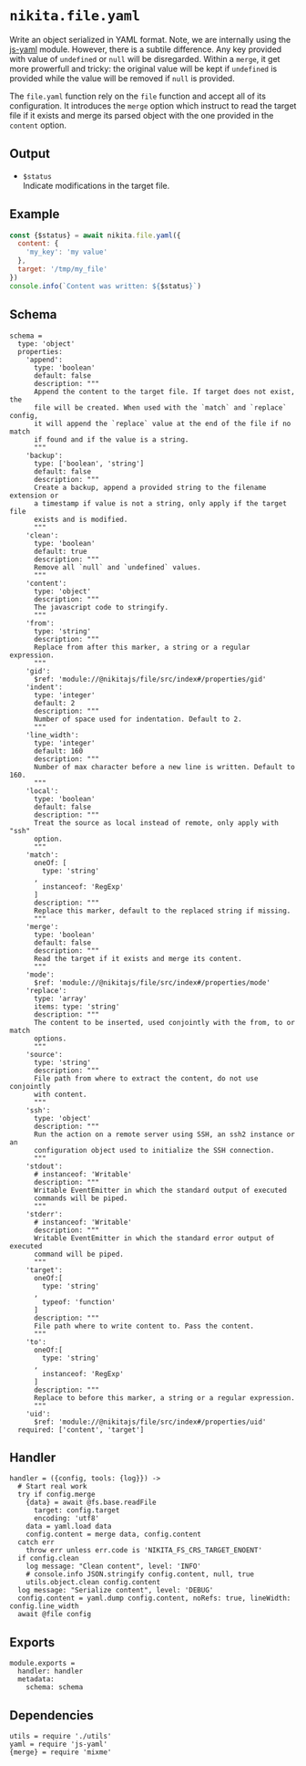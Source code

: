 
# `nikita.file.yaml`

Write an object serialized in YAML format. Note, we are internally using the [js-yaml] module.
However, there is a subtile difference. Any key provided with value of
`undefined` or `null` will be disregarded. Within a `merge`, it get more
prowerfull and tricky: the original value will be kept if `undefined` is
provided while the value will be removed if `null` is provided.

The `file.yaml` function rely on the `file` function and accept all of its
configuration. It introduces the `merge` option which instruct to read the
target file if it exists and merge its parsed object with the one
provided in the `content` option.

## Output

* `$status`   
  Indicate modifications in the target file.

## Example

```js
const {$status} = await nikita.file.yaml({
  content: {
    'my_key': 'my value'
  },
  target: '/tmp/my_file'
})
console.info(`Content was written: ${$status}`)
```

## Schema

    schema =
      type: 'object'
      properties:
        'append':
          type: 'boolean'
          default: false
          description: """
          Append the content to the target file. If target does not exist, the
          file will be created. When used with the `match` and `replace` config,
          it will append the `replace` value at the end of the file if no match
          if found and if the value is a string.
          """
        'backup':
          type: ['boolean', 'string']
          default: false
          description: """
          Create a backup, append a provided string to the filename extension or
          a timestamp if value is not a string, only apply if the target file
          exists and is modified.
          """
        'clean':
          type: 'boolean'
          default: true
          description: """
          Remove all `null` and `undefined` values.
          """
        'content':
          type: 'object'
          description: """
          The javascript code to stringify.
          """
        'from':
          type: 'string'
          description: """
          Replace from after this marker, a string or a regular expression.
          """
        'gid':
          $ref: 'module://@nikitajs/file/src/index#/properties/gid'
        'indent':
          type: 'integer'
          default: 2
          description: """
          Number of space used for indentation. Default to 2.
          """
        'line_width':
          type: 'integer'
          default: 160
          description: """
          Number of max character before a new line is written. Default to 160.
          """
        'local':
          type: 'boolean'
          default: false
          description: """
          Treat the source as local instead of remote, only apply with "ssh"
          option.
          """
        'match':
          oneOf: [
            type: 'string'
          ,
            instanceof: 'RegExp'
          ]
          description: """
          Replace this marker, default to the replaced string if missing.
          """
        'merge':
          type: 'boolean'
          default: false
          description: """
          Read the target if it exists and merge its content.
          """
        'mode':
          $ref: 'module://@nikitajs/file/src/index#/properties/mode'
        'replace':
          type: 'array'
          items: type: 'string'
          description: """
          The content to be inserted, used conjointly with the from, to or match
          options.
          """
        'source':
          type: 'string'
          description: """
          File path from where to extract the content, do not use conjointly
          with content.
          """
        'ssh':
          type: 'object'
          description: """
          Run the action on a remote server using SSH, an ssh2 instance or an
          configuration object used to initialize the SSH connection.
          """
        'stdout':
          # instanceof: 'Writable'
          description: """
          Writable EventEmitter in which the standard output of executed
          commands will be piped.
          """
        'stderr':
          # instanceof: 'Writable'
          description: """
          Writable EventEmitter in which the standard error output of executed
          command will be piped.
          """
        'target':
          oneOf:[
            type: 'string'
          ,
            typeof: 'function'
          ]
          description: """
          File path where to write content to. Pass the content.
          """
        'to':
          oneOf:[
            type: 'string'
          ,
            instanceof: 'RegExp'
          ]
          description: """
          Replace to before this marker, a string or a regular expression.
          """
        'uid':
          $ref: 'module://@nikitajs/file/src/index#/properties/uid'
      required: ['content', 'target']

## Handler

    handler = ({config, tools: {log}}) ->
      # Start real work
      try if config.merge
        {data} = await @fs.base.readFile
          target: config.target
          encoding: 'utf8'
        data = yaml.load data
        config.content = merge data, config.content
      catch err
        throw err unless err.code is 'NIKITA_FS_CRS_TARGET_ENOENT'
      if config.clean
        log message: "Clean content", level: 'INFO'
        # console.info JSON.stringify config.content, null, true
        utils.object.clean config.content
      log message: "Serialize content", level: 'DEBUG'
      config.content = yaml.dump config.content, noRefs: true, lineWidth: config.line_width
      await @file config

## Exports

    module.exports =
      handler: handler
      metadata:
        schema: schema

## Dependencies

    utils = require './utils'
    yaml = require 'js-yaml'
    {merge} = require 'mixme'

[js-yaml]: https://github.com/nodeca/js-yaml

